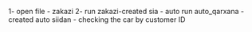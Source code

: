 1- open file - zakazi
2- run zakazi-created sia - auto run auto_qarxana - created auto siidan - checking the car by customer ID
